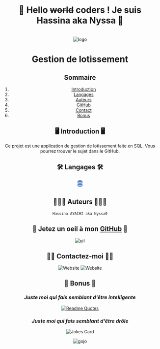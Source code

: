 <div align="center">

# 👋 Hello ~~world~~ coders ! Je suis Hassina aka Nyssa 👋
<br />
<center></center>
<img alt="logo" src="https://static.wixstatic.com/media/51e30d_d51e9a7675b14fec9050c17c133eb4e4~mv2.gif" width="300px"/>

# Gestion de lotissement

## Sommaire
1. [Introduction](#-introduction-)
2. [Langages](#-langages-)
3. [Auteurs](#-auteurs-)
4. [GitHub](#-jetez-un-oeil-à-mon-github-)
5. [Contact](#-contactez-moi-)
6. [Bonus](#bonus)

## 🖥 Introduction 🖥

Ce projet est une application de gestion de lotissement faite en SQL. Vous pourrez trouver le sujet dans le GitHub.

## 🛠 Langages 🛠

[<img alt="SQL" width="30px" src="https://raw.githubusercontent.com/github/explore/80688e429a7d4ef2fca1e82350fe8e3517d3494d/topics/sql/sql.png" />][webdevplaylist]

## 👩🏻‍💻 Auteurs 🧑🏻‍💻
  ```
  Hassina AYACHI aka Nyssa0
  ```

## 👀 Jetez un oeil à mon [GitHub][GitHub] 👀
<img alt="git" src="https://media3.giphy.com/media/487L0pNZKONFN01oHO/giphy.gif?cid=790b7611243e5aec32fb90d5f0413a6f1f5685fcdbf9dbaf&rid=giphy.gif&ct=g" width="200px"/>

## 🤙🏼 Contactez-moi 🤙🏼

![Website](https://img.shields.io/website?logo=web&style=for-the-badge&up_color=black&up_message=Portfolio&url=https%3A%2F%2Fhassinaayachi.wixsite.com%2Fportfolio)
![Website](https://img.shields.io/website?color=%230A66C2&label=Linkedin&logo=Linkedin&logoColor=%230A66C2&style=for-the-badge&up_message=Click&url=https%3A%2F%2Fwww.linkedin.com%2Fin%2Fhassina-ayachi-2468991ab%2F)


## 💎 Bonus 💎
### _Juste moi qui fais semblant d'être intelligente_ ###
[![Readme Quotes](https://quotes-github-readme.vercel.app/api?type=horizontal)](https://github.com/piyushsuthar/github-readme-quotes)

### _Juste moi qui fais semblant d'être drôle_ ###

![Jokes Card](https://readme-jokes.vercel.app/api?bgColor=%23212529&textColor=%23ffddd2&qColor=%23FE4676&aColor=%23F3A628&borderColor=%23000&codeColor=%23f9c74f)

<img alt="gojo" src="https://c.tenor.com/H-NXH7iOy_gAAAAC/gojo-satoru-jujutsu-kaisen.gif" width="200px"/>

[portfolio]: https://hassinaayachi.wixsite.com/portfolio
[GitHub]: https://github.com/Nyssa0
[linkedin]: https://www.linkedin.com/in/hassina-ayachi-2468991ab/
[webdevplaylist]: https://www.youtube.com/playlist?list=PLkwxH9e_vrAJ0WbEsFA9W3I1W-g_BTsbt
[jsplaylist]: https://www.youtube.com/playlist?list=PLkwxH9e_vrALRJKu7wfXby3MKeflhTu6B
[cssplaylist]: https://www.youtube.com/playlist?list=PLkwxH9e_vrALSdvZuEh6gqQdmDoDIoqz4

</div>
